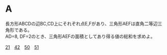 # A
長方形ABCDの辺BC,CD上にそれぞれ点E,Fがあり、三角形AEFは直角二等辺三角形である。<br>
AD=8, DF=2のとき、三角形AEFの面積としてあり得る値の総和を求めよ。

[21](696.md)　[42](696.md)　[50](696.md)　[51](811.md)